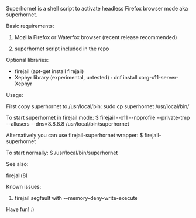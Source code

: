 Superhornet is a shell script to activate headless Firefox browser mode aka superhornet.

Basic requirements:

1. Mozilla Firefox or Waterfox browser (recent release recommended)

2. superhornet script included in the repo

Optional libraries:

- firejail (apt-get install firejail)
- Xephyr library (experimental, untested) : dnf install xorg-x11-server-Xephyr



Usage:

First copy superhornet to /usr/local/bin:
sudo cp superhornet /usr/local/bin/

To start superhornet in firejail mode:
$ firejail --x11 --noprofile --private-tmp --allusers --dns=8.8.8.8 /usr/local/bin/superhornet

Alternatively you can use firejail-superhornet wrapper:
$ firejail-superhornet 

To start normally:
$ /usr/local/bin/superhornet


See also:

firejail(8) 


Known issues:

1. firejail segfault with --memory-deny-write-execute


Have fun! :)
